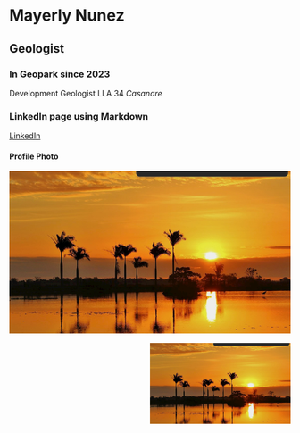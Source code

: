 # Mayerly Nunez
## Geologist
### In Geopark since 2023
Development Geologist LLA 34 *Casanare*

### LinkedIn page using Markdown
[LinkedIn](https://www.linkedin.com/in/mayerly-nu%C3%B1ez-05a1b714/)

#### Profile Photo

![ Casanare ](Casanare.png "Casanare")

<img style="float: right;" src="Casanare.png" width="50%">

